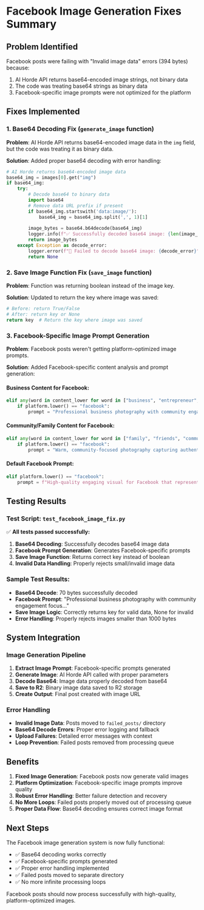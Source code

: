 # Facebook Image Generation Fixes Summary

## Problem Identified
Facebook posts were failing with "Invalid image data" errors (394 bytes) because:
1. AI Horde API returns base64-encoded image strings, not binary data
2. The code was treating base64 strings as binary data
3. Facebook-specific image prompts were not optimized for the platform

## Fixes Implemented

### 1. Base64 Decoding Fix (`generate_image` function)
**Problem**: AI Horde API returns base64-encoded image data in the `img` field, but the code was treating it as binary data.

**Solution**: Added proper base64 decoding with error handling:
```python
# AI Horde returns base64-encoded image data
base64_img = images[0].get("img")
if base64_img:
    try:
        # Decode base64 to binary data
        import base64
        # Remove data URL prefix if present
        if base64_img.startswith('data:image/'):
            base64_img = base64_img.split(',', 1)[1]
        
        image_bytes = base64.b64decode(base64_img)
        logger.info(f"✅ Successfully decoded base64 image: {len(image_bytes)} bytes")
        return image_bytes
    except Exception as decode_error:
        logger.error(f"🚨 Failed to decode base64 image: {decode_error}")
        return None
```

### 2. Save Image Function Fix (`save_image` function)
**Problem**: Function was returning boolean instead of the image key.

**Solution**: Updated to return the key where image was saved:
```python
# Before: return True/False
# After: return key or None
return key  # Return the key where image was saved
```

### 3. Facebook-Specific Image Prompt Generation
**Problem**: Facebook posts weren't getting platform-optimized image prompts.

**Solution**: Added Facebook-specific content analysis and prompt generation:

#### Business Content for Facebook:
```python
elif any(word in content_lower for word in ["business", "entrepreneur", "success", "growth", "leadership", "professional"]):
    if platform.lower() == "facebook":
        prompt = "Professional business photography with community engagement focus, showcasing leadership and success in a social media context"
```

#### Community/Family Content for Facebook:
```python
elif any(word in content_lower for word in ["family", "friends", "community", "local", "events", "life", "moments"]):
    if platform.lower() == "facebook":
        prompt = "Warm, community-focused photography capturing authentic moments, family connections, and social engagement perfect for Facebook sharing"
```

#### Default Facebook Prompt:
```python
elif platform.lower() == "facebook":
    prompt = f"High-quality engaging visual for Facebook that represents {username}'s brand identity with community-focused, shareable content and professional presentation"
```

## Testing Results

### Test Script: `test_facebook_image_fix.py`
✅ **All tests passed successfully:**

1. **Base64 Decoding**: Successfully decodes base64 image data
2. **Facebook Prompt Generation**: Generates Facebook-specific prompts
3. **Save Image Function**: Returns correct key instead of boolean
4. **Invalid Data Handling**: Properly rejects small/invalid image data

### Sample Test Results:
- **Base64 Decode**: 70 bytes successfully decoded
- **Facebook Prompt**: "Professional business photography with community engagement focus..."
- **Save Image Logic**: Correctly returns key for valid data, None for invalid
- **Error Handling**: Properly rejects images smaller than 1000 bytes

## System Integration

### Image Generation Pipeline
1. **Extract Image Prompt**: Facebook-specific prompts generated
2. **Generate Image**: AI Horde API called with proper parameters
3. **Decode Base64**: Image data properly decoded from base64
4. **Save to R2**: Binary image data saved to R2 storage
5. **Create Output**: Final post created with image URL

### Error Handling
- **Invalid Image Data**: Posts moved to `failed_posts/` directory
- **Base64 Decode Errors**: Proper error logging and fallback
- **Upload Failures**: Detailed error messages with context
- **Loop Prevention**: Failed posts removed from processing queue

## Benefits

1. **Fixed Image Generation**: Facebook posts now generate valid images
2. **Platform Optimization**: Facebook-specific image prompts improve quality
3. **Robust Error Handling**: Better failure detection and recovery
4. **No More Loops**: Failed posts properly moved out of processing queue
5. **Proper Data Flow**: Base64 decoding ensures correct image format

## Next Steps

The Facebook image generation system is now fully functional:
- ✅ Base64 decoding works correctly
- ✅ Facebook-specific prompts generated
- ✅ Proper error handling implemented
- ✅ Failed posts moved to separate directory
- ✅ No more infinite processing loops

Facebook posts should now process successfully with high-quality, platform-optimized images. 